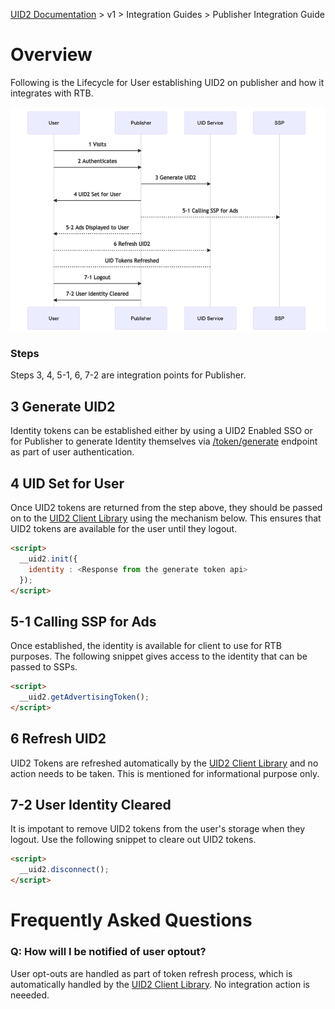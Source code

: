 [UID2 Documentation](../../README.md) > v1 > Integration Guides > Publisher Integration Guide

# Overview

Following is the Lifecycle for User establishing UID2 on publisher and how it integrates with RTB.

![Publisher Flow](publisher-flow-mermaid.png)

### Steps 

Steps 3, 4, 5-1, 6, 7-2 are integration points for Publisher.

## 3 Generate UID2

Identity tokens can be established either by using a UID2 Enabled SSO or for Publisher to generate Identity themselves via  [/token/generate](../endpoints/get-token-generate.md) endpoint as part of user authentication.

## 4 UID Set for User

Once UID2 tokens are returned from the step above, they should be passed on to the [UID2 Client Library](../sdks/client-side-identity-v1.md) using the mechanism below. This ensures that UID2 tokens are available for the user until they logout.

```html
<script>
  __uid2.init({
    identity : <Response from the generate token api>
  });
</script>
```

## 5-1 Calling SSP for Ads

Once established, the identity is available for client to use for RTB purposes. The following snippet gives access to the identity that can be passed to SSPs.

```html
<script>
  __uid2.getAdvertisingToken();
</script>
```

## 6 Refresh UID2
UID2 Tokens are refreshed automatically by the [UID2 Client Library](../sdks/client-side-identity-v1.md) and no action needs to be taken. This is mentioned for informational purpose only.

## 7-2 User Identity Cleared

It is impotant to remove UID2 tokens from the user's storage when they logout. Use the following snippet to cleare out UID2 tokens.

```html
<script>
  __uid2.disconnect();
</script>
```

# Frequently Asked Questions
### Q: How will I be notified of user optout?
User opt-outs are handled as part of token refresh process, which is automatically handled by the [UID2 Client Library](../sdks/client-side-identity-v1.md). No integration action is neeeded.

